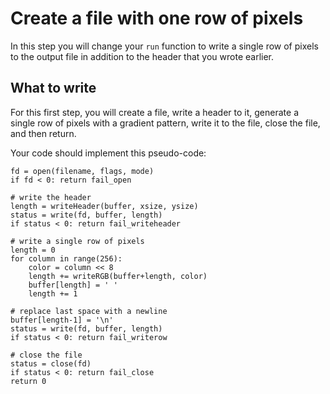 Create a file with one row of pixels
====================================

In this step you will change your `run` function to write a single
row of pixels to the output file in addition to the header that you
wrote earlier.


What to write
-------------

For this first step, you will create a file, write a header to it,
generate a single row of pixels with a gradient pattern, write it to
the file, close the file, and then return.

Your code should implement this pseudo-code:

```
fd = open(filename, flags, mode)
if fd < 0: return fail_open

# write the header
length = writeHeader(buffer, xsize, ysize)
status = write(fd, buffer, length)
if status < 0: return fail_writeheader

# write a single row of pixels
length = 0
for column in range(256):
    color = column << 8
    length += writeRGB(buffer+length, color)
    buffer[length] = ' '
    length += 1

# replace last space with a newline
buffer[length-1] = '\n'
status = write(fd, buffer, length)
if status < 0: return fail_writerow

# close the file
status = close(fd)
if status < 0: return fail_close
return 0
```
